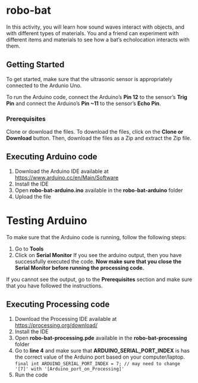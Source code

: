 # robo-bat

In this activity, you will learn how sound waves interact with objects, and with different types of materials. You and a friend can experiment with different items and materials to see how a bat’s echolocation interacts with them.

## Getting Started
To get started, make sure that the ultrasonic sensor is appropriately connected to the Ardunio Uno.

To run the Arduino code, connect the Arduino’s **Pin 12** to the sensor’s **Trig Pin** and connect the Arduino’s **Pin ~11** to the sensor’s **Echo Pin**.

### Prerequisites

Clone or download the files. To download the files, click on the **Clone or Download** button. Then, download the files as a Zip and extract the Zip file.

## Executing Arduino code


1. Download the Arduino IDE available at https://www.arduino.cc/en/Main/Software
2. Install the IDE
3. Open **robo-bat-arduino.ino** available in the **robo-bat-arduino** folder
4. Upload the file

# Testing Arduino

To make sure that the Arduino code is running, follow the following steps:
1. Go to **Tools**
2. Click on **Serial Monitor**
If you see the arduino output, then you have successfully executed the code.
**Now make sure that you close the Serial Monitor before running the processing code.**

If you cannot see the output, go to the **Prerequisites** section and make sure that you have followed the instructions.

## Executing Processing code
1. Download the Processing IDE available at https://processing.org/download/
2. Install the IDE
3. Open **robo-bat-processing.pde** available in the **robo-bat-processing** folder
4. Go to **line 4** and make sure that **ARDUINO_SERIAL_PORT_INDEX** is has the correct value of the Arduino port based on your computer/laptop.
```final int ARDUINO_SERIAL_PORT_INDEX = 7; // may need to change '[7]' with '[Arduino_port_on_Processing]'```
5. Run the code
